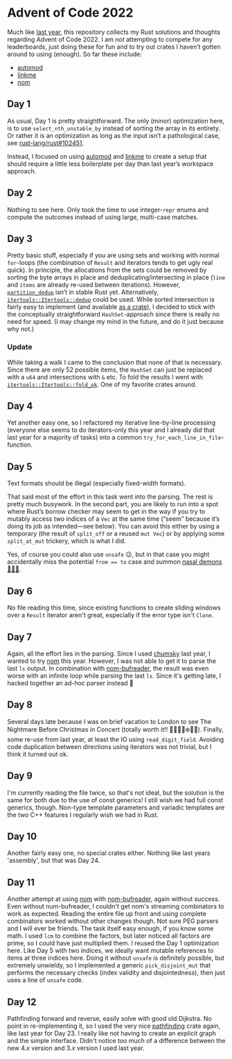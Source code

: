 # Advent of Code 2022

Much like [last year](https://github.com/l0calh05t/advent-of-code-2021), this repository collects my Rust solutions and thoughts regarding Advent of Code 2022.
I am *not* attempting to compete for any leaderboards, just doing these for fun and to try out crates I haven’t gotten around to using (enough).
So far these include:

- [automod](https://github.com/dtolnay/automod)
- [linkme](https://github.com/dtolnay/linkme)
- [nom](https://github.com/Geal/nom)

## Day 1

As usual, Day 1 is pretty straightforward.
The only (minor) optimization here, is to use `select_nth_unstable_by` instead of sorting the array in its entirety.
Or rather it is an optimization as long as the input isn’t a pathological case, see [rust-lang/rust#102451](https://github.com/rust-lang/rust/issues/102451).

Instead, I focused on using [automod](https://github.com/dtolnay/automod) and [linkme](https://github.com/dtolnay/linkme) to create a setup that should require a little less boilerplate per day than last year’s workspace approach.

## Day 2

Nothing to see here.
Only took the time to use integer-`repr` enums and compute the outcomes instead of using large, multi-case matches.

## Day 3

Pretty basic stuff, especially if you are using sets and working with normal `for`-loops (the combination of `Result` and iterators tends to get ugly real quick).
In principle, the allocations from the sets could be removed by sorting the byte arrays in place and deduplicating/intersecting in place (`line` and `items` are already re-used between iterations).
However, [`partition_dedup`](https://doc.rust-lang.org/std/primitive.slice.html#method.partition_dedup) isn’t in stable Rust yet.
Alternatively, [`itertools::Itertools::dedup`](https://docs.rs/itertools/latest/itertools/trait.Itertools.html#method.dedup) could be used.
While sorted intersection is fairly easy to implement (and available [as a crate](https://docs.rs/sorted_intersection/latest/sorted_intersection/)), I decided to stick with the conceptually straightforward `HashSet`-approach since there is really no need for speed.
(I may change my mind in the future, and do it just because why not.)

### Update

While taking a walk I came to the conclusion that none of that is necessary.
Since there are only 52 possible items, the `HashSet` can just be replaced with a `u64` and intersections with `&` etc.
To fold the results I went with [`itertools::Itertools::fold_ok`](https://docs.rs/itertools/latest/itertools/trait.Itertools.html#method.fold_ok).
One of my favorite crates around.

## Day 4

Yet another easy one, so I refactored my iterative line-by-line processing (everyone else seems to do iterators-only this year and I already did that last year for a majority of tasks) into a common `try_for_each_line_in_file`-function.

## Day 5

Text formats should be illegal (especially fixed-width formats).

That said most of the effort in this task went into the parsing.
The rest is pretty much busywork.
In the second part, you are likely to run into a spot where Rust’s borrow checker may seem to get in the way if you try to mutably access two indices of a `Vec` at the same time (“seem” because it’s doing its job as intended—see below).
You can avoid this either by using a temporary (the result of `split_off` or a reused `mut Vec`) or by applying some `split_at_mut` trickery, which is what I did.

Yes, of course you could also use `unsafe` 😉, but in that case you might accidentally miss the potential `from == to` case and summon [nasal demons 👃🏻👿](http://catb.org/jargon/html/N/nasal-demons.html).

## Day 6

No file reading this time, since existing functions to create sliding windows over a `Result` iterator aren't great, especially if the error type isn't `Clone`.

## Day 7

Again, all the effort lies in the parsing.
Since I used [chumsky](https://github.com/zesterer/chumsky/) last year, I wanted to try [nom](https://github.com/Geal/nom) this year.
However, I was not able to get it to parse the last `ls` output.
In combination with [nom-bufreader](https://github.com/rust-bakery/nom-bufreader), the result was even worse with an infinite loop while parsing the last `ls`.
Since it's getting late, I hacked together an ad-hoc parser instead 🫤

## Day 8

Several days late because I was on brief vacation to London to see The Nightmare Before Christmas in Concert (totally worth it!! 🎃🎅🏿👻❄️🦇🎄).
Finally, some re-use from last year, at least the IO using `read_digit_field`.
Avoiding code duplication between directions using iterators was not trivial, but I think it turned out ok.

## Day 9

I'm currently reading the file twice, so that's not ideal, but the solution is the same for both due to the use of const generics!
I still wish we had full const generics, though.
Non-type template parameters and variadic templates are the two C++ features I regularly wish we had in Rust.

## Day 10

Another fairly easy one, no special crates either.
Nothing like last years 'assembly', but that was Day 24.

## Day 11

Another attempt at using [nom](https://github.com/Geal/nom) with [nom-bufreader](https://github.com/rust-bakery/nom-bufreader), again without success.
Even without num-bufreader, I couldn't get nom's streaming combinators to work as expected.
Reading the entire file up front and using complete combinators worked without other changes though.
Not sure PEG parsers and I will ever be friends.
The task itself easy enough, if you know some math.
I used `lcm` to combine the factors, but later noticed all factors are prime, so I could have just multiplied them.
I reused the Day 1 optimization here.
Like Day 5 with two indices, we ideally want mutable references to items at three indices here.
Doing it without `unsafe` is definitely possible, but extremely unwieldy, so I implemented a generic `pick_disjoint_mut` that performs the necessary checks (index validity and disjointedness), then just uses a line of `unsafe` code.

## Day 12

Pathfinding forward and reverse, easily solve with good old Dijkstra.
No point in re-implementing it, so I used the very nice [pathfinding](https://github.com/samueltardieu/pathfinding) crate again, like last year for Day 23.
I really like not having to create an explicit graph and the simple interface.
Didn't notice too much of a difference between the new 4.*x* version and 3.*x* version I used last year.
